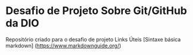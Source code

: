 # Desafio de Projeto Sobre Git/GitHub da DIO
Repositório criado para o desafio de projeto
Links Úteis 
[Sintaxe básica markdown] (https://www.markdownguide.org/)
